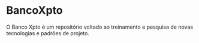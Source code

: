 # BancoXpto
O Banco Xpto é um repositório voltado ao treinamento e pesquisa de novas tecnologias e padrões de projeto.
